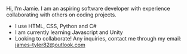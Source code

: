 Hi, I’m Jamie. I am an aspiring software developer with experience collaborating with others on coding projects.
- I use HTML, CSS, Python and C#
- I am currently learning Javascript and Unity
- Looking to collaborate! Any inquiries, contact me through my email: james-tyler82@outlook.com


<!---
jamDEV3/jamDEV3 is a ✨ special ✨ repository because its `README.md` (this file) appears on your GitHub profile.
You can click the Preview link to take a look at your changes.
--->
